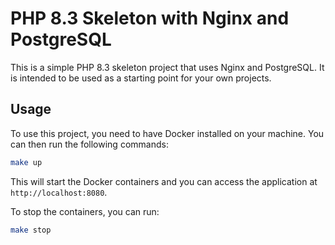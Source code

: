 # PHP 8.3 Skeleton with Nginx and PostgreSQL

This is a simple PHP 8.3 skeleton project that uses Nginx and PostgreSQL. It is intended to be used as a starting point for your own projects.

## Usage

To use this project, you need to have Docker installed on your machine. You can then run the following commands:

```bash
make up
```

This will start the Docker containers and you can access the application at `http://localhost:8080`.

To stop the containers, you can run:

```bash
make stop
```
